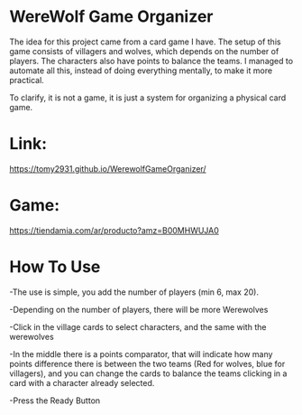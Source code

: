 # WereWolf Game Organizer

The idea for this project came from a card game I have. The setup of this game consists of villagers and wolves, which depends on the number of players. The characters also have points to balance the teams. I managed to automate all this, instead of doing everything mentally, to make it more practical.

To clarify, it is not a game, it is just a system for organizing a physical card game.

# Link:

https://tomy2931.github.io/WerewolfGameOrganizer/

# Game: 

https://tiendamia.com/ar/producto?amz=B00MHWUJA0


# How To Use

-The use is simple, you add the number of players (min 6, max 20).

-Depending on the number of players, there will be more Werewolves

-Click in the village cards to select characters, and the same with the werewolves

-In the middle there is a points comparator, that will indicate how many points difference there is between the two teams (Red for wolves, blue for villagers), and you can change the cards to balance the teams clicking in a card with a character already selected.

-Press the Ready Button
